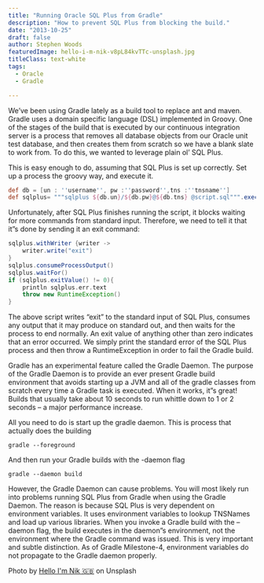 ```yaml
---
title: "Running Oracle SQL Plus from Gradle"
description: "How to prevent SQL Plus from blocking the build."
date: "2013-10-25"
draft: false
author: Stephen Woods
featuredImage: hello-i-m-nik-v8pL84kvTTc-unsplash.jpg
titleClass: text-white
tags:
  - Oracle
  - Gradle

---
```


We’ve been using Gradle lately as a build tool to replace ant and maven. Gradle uses a domain specific language (DSL) implemented in Groovy. One of the stages of the build that is executed by our continuous integration server is a process that removes all database objects from our Oracle unit test database, and then creates them from scratch so we have a blank slate to work from. To do this, we wanted to leverage plain ol’ SQL Plus.

This is easy enough to do, assuming that SQL Plus is set up correctly. Set up a process the groovy way, and execute it.

```groovy
def db = [un : ''username'', pw :''password'',tns :''tnsname'']
def sqlplus= """sqlplus ${db.un}/${db.pw}@${db.tns} @script.sql""".execute()
```
Unfortunately, after SQL Plus finishes running the script, it blocks waiting for more commands from standard input. Therefore, we need to tell it that it”s done by sending it an exit command:

```groovy
sqlplus.withWriter {writer ->
    writer.write("exit")
}
sqlplus.consumeProcessOutput()
sqlplus.waitFor()
if (sqlplus.exitValue() != 0){
    println sqlplus.err.text
    throw new RuntimeException()
}
```

The above script writes “exit” to the standard input of SQL Plus, consumes any output that it may produce on standard out, and then waits for the process to end normally. An exit value of anything other than zero indicates that an error occurred. We simply print the standard error of the SQL Plus process and then throw a RuntimeException in order to fail the Gradle build.

Gradle has an experimental feature called the Gradle Daemon. The purpose of the Gradle Daemon is to provide an ever present Gradle build environment that avoids starting up a JVM and all of the gradle classes from scratch every time a Gradle task is executed. When it works, it”s great! Builds that usually take about 10 seconds to run whittle down to 1 or 2 seconds – a major performance increase.

All you need to do is start up the gradle daemon. This is process that actually does the building

```shell
gradle --foreground
```

And then run your Gradle builds with the -daemon flag

```shell
gradle --daemon build
```

However, the Gradle Daemon can cause problems. You will most likely run into problems running SQL Plus from Gradle when using the Gradle Daemon. The reason is because SQL Plus is very dependent on environment variables. It uses environment variables to lookup TNSNames and load up various libraries. When you invoke a Gradle build with the –daemon flag, the build executes in the daemon”s environment, not the environment where the Gradle command was issued. This is very important and subtle distinction. As of Gradle Milestone-4, environment variables do not propagate to the Gradle daemon properly.


Photo by [Hello I'm Nik 🇬🇧](https://unsplash.com/@helloimnik?utm_source=unsplash&utm_medium=referral&utm_content=creditCopyText) on Unsplash
